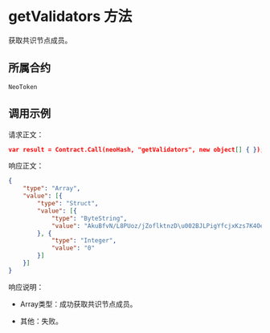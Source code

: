 # getValidators 方法

获取共识节点成员。

## 所属合约

	NeoToken

## 调用示例

请求正文：

```json
var result = Contract.Call(neoHash, "getValidators", new object[] { });
```

响应正文：

```json
{
	"type": "Array",
	"value": [{
		"type": "Struct",
		"value": [{
			"type": "ByteString",
			"value": "AkuBfvN/L8PUoz/jZoflktnzD\u002BJLPigYfcjxKzs7K4Oe"
		}, {
			"type": "Integer",
			"value": "0"
		}]
	}]
}
```

响应说明：

- Array类型：成功获取共识节点成员。

- 其他：失败。

